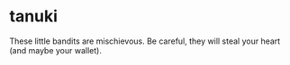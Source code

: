 # tanuki
These little bandits are mischievous. Be careful, they will steal your heart (and maybe your wallet). 
